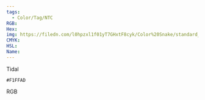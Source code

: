 ```yaml
---
tags:
  - Color/Tag/NTC
RGB:
Hex:
img: https://filedn.com/l0hpzxl1f01yT7GHxtF8cyk/Color%20Snake/standard_csv_to_svg/%23/F1FFAD.svg
CMYK:
HSL:
Name:
---
```

Tidal
```palette
#F1FFAD
```
RGB

